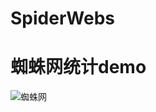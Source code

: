 # SpiderWebs
蜘蛛网统计demo
====

![蜘蛛网](https://github.com/wj1992/SpiderWebs/blob/master/Screenshot/Screenshot_20171229-142632.png)
